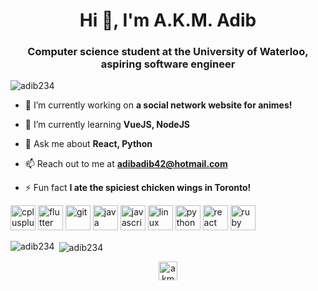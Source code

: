 <h1 align="center">Hi 👋, I'm A.K.M. Adib</h1>
<h3 align="center">Computer science student at the University of Waterloo, aspiring software engineer</h3>

<p align="left"> <img src="https://komarev.com/ghpvc/?username=adib234" alt="adib234" /> </p>

- 🔭 I’m currently working on **a social network website for animes!**

- 🌱 I’m currently learning **VueJS, NodeJS**

- 💬 Ask me about **React, Python**

- 📫 Reach out to me at **adibadib42@hotmail.com**

- ⚡ Fun fact **I ate the spiciest chicken wings in Toronto!**

<p align="left"><img src="https://devicons.github.io/devicon/devicon.git/icons/cplusplus/cplusplus-original.svg" alt="cplusplus" width="40" height="40"/> <img src="https://www.vectorlogo.zone/logos/flutterio/flutterio-icon.svg" alt="flutter" width="40" height="40"/> <img src="https://www.vectorlogo.zone/logos/git-scm/git-scm-icon.svg" alt="git" width="40" height="40"/> <img src="https://devicons.github.io/devicon/devicon.git/icons/java/java-original-wordmark.svg" alt="java" width="40" height="40"/> <img src="https://devicons.github.io/devicon/devicon.git/icons/javascript/javascript-original.svg" alt="javascript" width="40" height="40"/> <img src="https://devicons.github.io/devicon/devicon.git/icons/linux/linux-original.svg" alt="linux" width="40" height="40"/> <img src="https://devicons.github.io/devicon/devicon.git/icons/python/python-original.svg" alt="python" width="40" height="40"/> <img src="https://devicons.github.io/devicon/devicon.git/icons/react/react-original-wordmark.svg" alt="react" width="40" height="40"/> <img src="https://devicons.github.io/devicon/devicon.git/icons/ruby/ruby-original-wordmark.svg" alt="ruby" width="40" height="40"/></p><p><img align="left" src="https://github-readme-stats.vercel.app/api/top-langs/?username=adib234&layout=compact&hide=html" alt="adib234" /></p>

<p>&nbsp;<img align="center" src="https://github-readme-stats.vercel.app/api?username=adib234&show_icons=true&theme=radical" alt="adib234" /></p>

<p align="center">
<a href="https://linkedin.com/in/akmadib" target="blank"><img align="center" src="https://cdn.jsdelivr.net/npm/simple-icons@3.0.1/icons/linkedin.svg" alt="akmadib" height="30" width="30" /></a>
</p>
